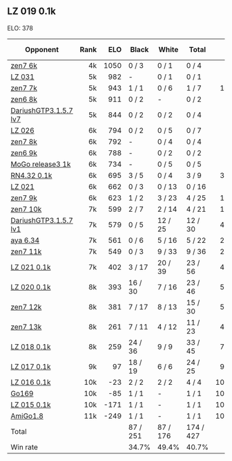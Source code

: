 ## LZ 019 0.1k ##

ELO: 378

Opponent | Rank | ELO | Black | White | Total | Win rate
---------|-----:|----:|-------|-------|-------|-------:
[zen7 6k](zen7%206k.md) | 4k | 1050 | 0 / 3 | 0 / 1 | 0 / 4 | 0.0%
[LZ 031](LZ%20031.md) | 5k | 982 | - | 0 / 1 | 0 / 1 | 0.0%
[zen7 7k](zen7%207k.md) | 5k | 943 | 1 / 1 | 0 / 6 | 1 / 7 | 14.3%
[zen6 8k](zen6%208k.md) | 5k | 911 | 0 / 2 | - | 0 / 2 | 0.0%
[DariushGTP3.1.5.7 lv7](DariushGTP3.1.5.7%20lv7.md) | 5k | 844 | 0 / 2 | 0 / 2 | 0 / 4 | 0.0%
[LZ 026](LZ%20026.md) | 6k | 794 | 0 / 2 | 0 / 5 | 0 / 7 | 0.0%
[zen7 8k](zen7%208k.md) | 6k | 792 | - | 0 / 4 | 0 / 4 | 0.0%
[zen6 9k](zen6%209k.md) | 6k | 788 | - | 0 / 2 | 0 / 2 | 0.0%
[MoGo release3 1k](MoGo%20release3%201k.md) | 6k | 734 | - | 0 / 5 | 0 / 5 | 0.0%
[RN4.32 0.1k](RN4.32%200.1k.md) | 6k | 695 | 3 / 5 | 0 / 4 | 3 / 9 | 33.3%
[LZ 021](LZ%20021.md) | 6k | 662 | 0 / 3 | 0 / 13 | 0 / 16 | 0.0%
[zen7 9k](zen7%209k.md) | 6k | 623 | 1 / 2 | 3 / 23 | 4 / 25 | 16.0%
[zen7 10k](zen7%2010k.md) | 7k | 599 | 2 / 7 | 2 / 14 | 4 / 21 | 19.0%
[DariushGTP3.1.5.7 lv1](DariushGTP3.1.5.7%20lv1.md) | 7k | 579 | 0 / 5 | 12 / 25 | 12 / 30 | 40.0%
[aya 6.34](aya%206.34.md) | 7k | 561 | 0 / 6 | 5 / 16 | 5 / 22 | 22.7%
[zen7 11k](zen7%2011k.md) | 7k | 549 | 0 / 3 | 9 / 33 | 9 / 36 | 25.0%
[LZ 021 0.1k](LZ%20021%200.1k.md) | 7k | 402 | 3 / 17 | 20 / 39 | 23 / 56 | 41.1%
[LZ 020 0.1k](LZ%20020%200.1k.md) | 8k | 393 | 16 / 30 | 7 / 16 | 23 / 46 | 50.0%
[zen7 12k](zen7%2012k.md) | 8k | 381 | 7 / 17 | 8 / 13 | 15 / 30 | 50.0%
[zen7 13k](zen7%2013k.md) | 8k | 261 | 7 / 11 | 4 / 12 | 11 / 23 | 47.8%
[LZ 018 0.1k](LZ%20018%200.1k.md) | 8k | 259 | 24 / 36 | 9 / 9 | 33 / 45 | 73.3%
[LZ 017 0.1k](LZ%20017%200.1k.md) | 9k | 97 | 18 / 19 | 6 / 6 | 24 / 25 | 96.0%
[LZ 016 0.1k](LZ%20016%200.1k.md) | 10k | -23 | 2 / 2 | 2 / 2 | 4 / 4 | 100.0%
[Go169](Go169.md) | 10k | -85 | 1 / 1 | - | 1 / 1 | 100.0%
[LZ 015 0.1k](LZ%20015%200.1k.md) | 10k | -171 | 1 / 1 | - | 1 / 1 | 100.0%
[AmiGo1.8](AmiGo1.8.md) | 11k | -249 | 1 / 1 | - | 1 / 1 | 100.0%
Total | | | 87 / 251 | 87 / 176 | 174 / 427 | 
Win rate| | | 34.7% | 49.4% | 40.7% | 
